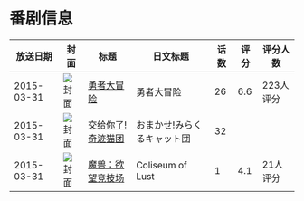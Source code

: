 # 番剧信息

|放送日期|封面|标题|日文标题|话数|评分|评分人数|
|---|---|---|---|---|---|---|
|2015-03-31|![封面](https://lain.bgm.tv/pic/cover/c/09/0a/130364_43Ky4.jpg)|[勇者大冒险](https://bangumi.tv/subject/130364)|勇者大冒险|26|6.6|223人评分|
|2015-03-31|![封面](https://lain.bgm.tv/pic/cover/c/ae/fc/207695_R9sJY.jpg)|[交给你了!奇迹猫团](https://bangumi.tv/subject/207695)|おまかせ!みらくるキャット団|32|||
|2015-03-31|![封面](https://bangumi.tv/img/no_icon_subject.png)|[魔兽：欲望竞技场](https://bangumi.tv/subject/256111)|Coliseum of Lust|1|4.1|21人评分|
